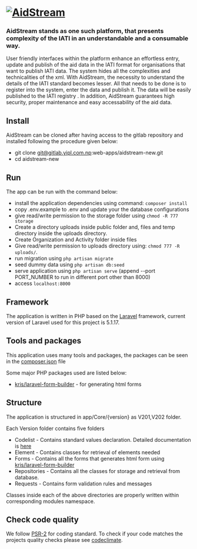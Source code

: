 # [![AidStream](http://v201.aidstream.org/images/logo.png)](http://v201.aidstream.org)

### AidStream stands as one such platform, that presents complexity of the IATI in an understandable and a consumable way.

User friendly interfaces within the platform enhance an effortless entry, update and publish of the aid data in the IATI format for organisations that want to publish IATI data. The system hides all the complexities and technicalities of the xml. With AidStream, the necessity to understand the details of the IATI standard becomes lesser. All that needs to be done is to register into the system, enter the data and publish it. The data will be easily published to the IATI registry . In addition, AidStream guarantees high security, proper maintenance and easy accessability of the aid data.

## Install

AidStream can be cloned after having access to the gitlab repository and installed following the procedure given below:

* git clone git@gitlab.yipl.com.np:web-apps/aidstream-new.git
* cd aidstream-new

## Run

The app can be run with the command below:

* install the application dependencies using command: ` composer install `
* copy .env.example to .env and update your the database configurations
* give read/write permission to the storage folder using `chmod -R 777 storage`
* Create a directory uploads inside public folder and, files and temp directory inside the uploads directory.
* Create Organization and Activity folder inside files
* Give read/write permission to uploads directory using: `chmod 777 -R uploads/`.
* run migration using ` php artisan migrate `
* seed dummy data using ` php artisan db:seed `
* serve application using `php artisan serve` (append --port PORT_NUMBER to run in different port other than 8000)
* access `localhost:8000`

## Framework

The application is written in PHP based on the [Laravel](http://laravel.com) framework, current version of Laravel 
used for this project is 5.1.17.
 

## Tools and packages

This application uses many tools and packages, the packages can 
be seen in the [composer.json](http://gitlab.yipl.com.np/web-apps/aidstream-new/blob/master/composer.json) file

Some major PHP packages used are listed below:

* [kris/laravel-form-builder](https://github.com/kristijanhusak/laravel-form-builder) - for generating html forms

## Structure

The application is structured in app/Core/{version} as V201,V202 folder.

Each Version folder contains five folders

* Codelist - Contains standard values declaration. Detailed documentation is [here](http://iatistandard.org/201/codelists/)
* Element - Contains classes for retrieval of elements needed
* Forms - Contains all the forms that generates html form using [kris/laravel-form-builder](https://github.com/kristijanhusak/laravel-form-builder)
* Repositories - Contains all the classes for storage and retrieval from database.
* Requests - Contains form validation rules and messages

Classes inside each of the above directories are properly written within corresponding modules namespace. 

## Check code quality

We follow [PSR-2](https://github.com/php-fig/fig-standards/blob/master/accepted/PSR-2-coding-style-guide.md) for 
coding standard. To check if your code 
matches the projects quality checks please see [codeclimate](https://codeclimate.com/repos/55f540606956805fc2010677/feed).
